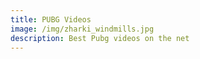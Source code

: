 ```yaml
---
title: PUBG Videos
image: /img/zharki_windmills.jpg
description: Best Pubg videos on the net
---
```


